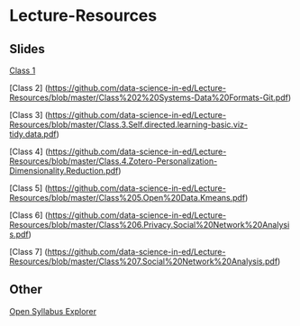 # Lecture-Resources

## Slides
[Class 1](https://github.com/data-science-in-ed/Lecture-Resources/blob/master/Class%201-Intro-Ed%20Goals-Consent.pdf)

[Class 2] (https://github.com/data-science-in-ed/Lecture-Resources/blob/master/Class%202%20Systems-Data%20Formats-Git.pdf)

[Class 3] (https://github.com/data-science-in-ed/Lecture-Resources/blob/master/Class.3.Self.directed.learning-basic.viz-tidy.data.pdf)

[Class 4] (https://github.com/data-science-in-ed/Lecture-Resources/blob/master/Class.4.Zotero-Personalization-Dimensionality.Reduction.pdf)

[Class 5] (https://github.com/data-science-in-ed/Lecture-Resources/blob/master/Class%205.Open%20Data.Kmeans.pdf)

[Class 6] (https://github.com/data-science-in-ed/Lecture-Resources/blob/master/Class%206.Privacy.Social%20Network%20Analysis.pdf)

[Class 7] (https://github.com/data-science-in-ed/Lecture-Resources/blob/master/Class%207.Social%20Network%20Analysis.pdf)

## Other
[Open Syllabus Explorer](http://explorer.opensyllabusproject.org/)
